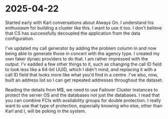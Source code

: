 # 2025-04-22

Started early with Karl conversations about Always On. I understand his enthusiasm for building a cluster like this. I want to use it too. I don't believe that CS has successfully decoupled the application from the data configuration. 

I've updated my call generator by adding the problem column in and now being able to generate those in concert with the agency type. I created my own faker dynaic providers to do that. I am rather impressed with the output. I'v eadded a few other things to it, such as changing the call ID field to look less like a 64-bit UUID, which I didn't mind, and replacing it with a call ID field that looks more like what you'd find in a centre. I've also, now, built an address list so I can get repeated addresses throughout the dataset.

Reading the details from M$, we need to use Failover Cluster Instances to protect the server OS and the databases not just the databases. I read that you can combine FCIs with availability groups for double protection. I really want to use that type of protection, especially knowing who else, other than Karl and I, will be poking in the system. 
